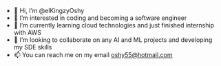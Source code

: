 - 👋 Hi, I’m @elKingzyOshy
- 👀 I’m interested in coding and becoming a software engineer
- 🌱 I’m currently learning cloud technologies and just finished internship with AWS
- 💞️ I’m looking to collaborate on any AI and ML projects and developing my SDE skills
- 📫 You can reach me on my email oshy55@hotmail.com 

<!---
Elkingzy/Elkingzy is a ✨ special ✨ repository because its `README.md` (this file) appears on your GitHub profile.
You can click the Preview link to take a look at your changes.
--->
